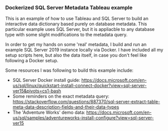 ### Dockerized SQL Server Metadata Tableau example

This is an example of how to use Tableau and SQL Server to build an interactive data dictionary based purely on database metadata. This particular example uses SQL Server, but it is appliacble to any database type with some slight modifications to the metadata query.

In order to get my hands on some 'real' metadata, I build and run an example SQL Server 2019 instance locally via Docker. I have included all my setup scripts here, but also the data itself, in case you don't feel like following a Docker setup.

Some resources I was following to build this example include:
* SQL Server Docker install guide: https://docs.microsoft.com/en-us/sql/linux/quickstart-install-connect-docker?view=sql-server-ver15&pivots=cs1-bash
* Some reminders on the exact metadata query: https://stackoverflow.com/questions/887370/sql-server-extract-table-meta-data-description-fields-and-their-data-types
* The 'Adventure Works' demo data: https://docs.microsoft.com/en-us/sql/samples/adventureworks-install-configure?view=sql-server-ver15
